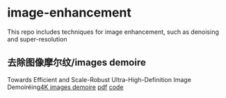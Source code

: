 # image-enhancement
This repo includes techniques for image enhancement, such as denoising and super-resolution
## 去除图像摩尔纹/images demoire
Towards Efficient and Scale-Robust Ultra-High-Definition Image Demoiréing[4K images demoire]()  [pdf](https://arxiv.org/pdf/2207.09935)  [code](https://github.com/CVMI-Lab/UHDM)
